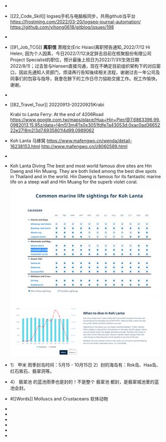 -
- [[22_Code_Skill]]
  logseq手机与电脑板同步，共用github当平台
  https://frostming.com/2022/03-20/logseq-journal-automation/
  https://github.com/yihong0618/gitblog/issues/198
-
- [[91_Job_TCG]]
  **离职信**
  萧翔文(Eric Hsiao)离职预告通知_2022/7/12
  Hi Helen,
  因为个人因素，今日2022/7/12决定辞去目前在核聚股份有限公司Project Specialist的职位，预计最後上班日为2022/7/31(生效日期2022/8/1)；过去皆与Hansen直接沟通，现在不确定目前组织架构下的对应窗口，因此先通知人资部门，烦请再行告知後续相关流程，谢谢过去一年公司及同事们的包容与指导，我會在餘下的工作日尽力協助交接工作。祝工作愉快，谢谢。
-
- [[82_Travel_Tour]]
  20220913-20220925Krabi
  
  Krabi to Lanta Ferry: At the end of 4206Road https://www.google.com.tw/maps/place/Hua+Hin+Pier/@7.6863396,99.0982013,15.95z/data=!4m5!3m4!1s0x3051fdfe7a43053d:0xac0ad3665222e27!8m2!3d7.6935801!4d99.0989062
- Koh Lanta 马蜂窝 
  https://www.mafengwo.cn/wenda/detail-16238153.html
  http://www.mafengwo.cn/i/8060589.html
-
- Koh Lanta Diving
  The best and most world famous dive sites are Hin Daeng and Hin Muang. They are both listed among the best dive spots in Thailand and in the world. Hin Daeng is famous for its fantastic marine life on a steep wall and Hin Muang for the superb violet coral.
  
  
  ![image.png](../assets/image_1657611172340_0.png)
  ![image.png](../assets/image_1657611196484_0.png)
- 1） 甲米 雨季封岛时间：5月15 - 10月15日
  2）封的海岛有：Rok岛、Haa岛、红石紫石、翡翠洞等。
- 4） 翡翠池 的蓝池雨季也是封的！不是整个 翡翠池 都封，是翡翠城池里的蓝池会封。
- #[[Words]]
  Molluscs and Crustaceans 软体动物
-
-
-
-
-
-